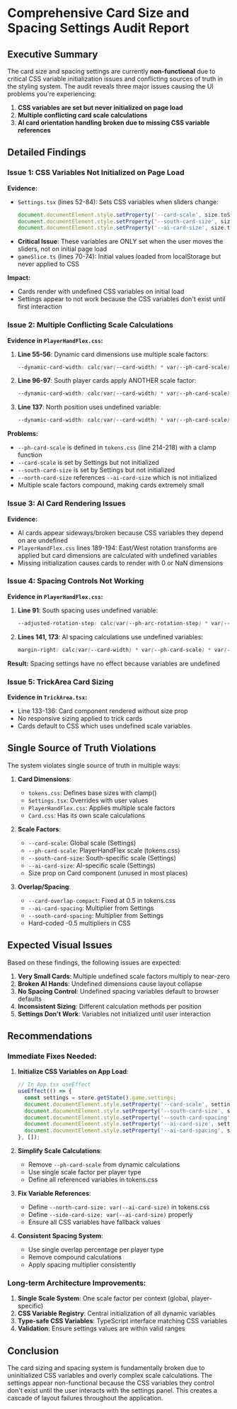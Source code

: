 # Comprehensive Card Size and Spacing Settings Audit Report

## Executive Summary

The card size and spacing settings are currently **non-functional** due to critical CSS variable initialization issues and conflicting sources of truth in the styling system. The audit reveals three major issues causing the UI problems you're experiencing:

1. **CSS variables are set but never initialized on page load**
2. **Multiple conflicting card scale calculations**
3. **AI card orientation handling broken due to missing CSS variable references**

## Detailed Findings

### Issue 1: CSS Variables Not Initialized on Page Load

**Evidence:**
- `Settings.tsx` (lines 52-84): Sets CSS variables when sliders change:
  ```typescript
  document.documentElement.style.setProperty('--card-scale', size.toString());
  document.documentElement.style.setProperty('--south-card-size', size.toString());
  document.documentElement.style.setProperty('--ai-card-size', size.toString());
  ```
- **Critical Issue**: These variables are ONLY set when the user moves the sliders, not on initial page load
- `gameSlice.ts` (lines 70-74): Initial values loaded from localStorage but never applied to CSS

**Impact:**
- Cards render with undefined CSS variables on initial load
- Settings appear to not work because the CSS variables don't exist until first interaction

### Issue 2: Multiple Conflicting Scale Calculations

**Evidence in `PlayerHandFlex.css`:**

1. **Line 55-56**: Dynamic card dimensions use multiple scale factors:
   ```css
   --dynamic-card-width: calc(var(--card-width) * var(--ph-card-scale) * var(--card-scale));
   ```

2. **Line 96-97**: South player cards apply ANOTHER scale factor:
   ```css
   --dynamic-card-width: calc(var(--card-width) * var(--ph-card-scale) * var(--card-scale) * var(--south-card-size));
   ```

3. **Line 137**: North position uses undefined variable:
   ```css
   --dynamic-card-width: calc(var(--card-width) * var(--ph-card-scale) * var(--card-scale) * var(--north-card-size));
   ```

**Problems:**
- `--ph-card-scale` is defined in `tokens.css` (line 214-218) with a clamp function
- `--card-scale` is set by Settings but not initialized
- `--south-card-size` is set by Settings but not initialized
- `--north-card-size` references `--ai-card-size` which is not initialized
- Multiple scale factors compound, making cards extremely small

### Issue 3: AI Card Rendering Issues

**Evidence:**
- AI cards appear sideways/broken because CSS variables they depend on are undefined
- `PlayerHandFlex.css` lines 189-194: East/West rotation transforms are applied but card dimensions are calculated with undefined variables
- Missing initialization causes cards to render with 0 or NaN dimensions

### Issue 4: Spacing Controls Not Working

**Evidence in `PlayerHandFlex.css`:**

1. **Line 91**: South spacing uses undefined variable:
   ```css
   --adjusted-rotation-step: calc(var(--ph-arc-rotation-step) * var(--south-card-spacing));
   ```

2. **Lines 141, 173**: AI spacing calculations use undefined variables:
   ```css
   margin-right: calc(var(--card-width) * var(--ph-card-scale) * var(--card-scale) * calc(-1 * var(--card-overlap-compact) * var(--ai-card-spacing)));
   ```

**Result:** Spacing settings have no effect because variables are undefined

### Issue 5: TrickArea Card Sizing

**Evidence in `TrickArea.tsx`:**
- Line 133-136: Card component rendered without size prop
- No responsive sizing applied to trick cards
- Cards default to CSS which uses undefined scale variables

## Single Source of Truth Violations

The system violates single source of truth in multiple ways:

1. **Card Dimensions**:
   - `tokens.css`: Defines base sizes with clamp()
   - `Settings.tsx`: Overrides with user values
   - `PlayerHandFlex.css`: Applies multiple scale factors
   - `Card.css`: Has its own scale calculations

2. **Scale Factors**:
   - `--card-scale`: Global scale (Settings)
   - `--ph-card-scale`: PlayerHandFlex scale (tokens.css)
   - `--south-card-size`: South-specific scale (Settings)
   - `--ai-card-size`: AI-specific scale (Settings)
   - Size prop on Card component (unused in most places)

3. **Overlap/Spacing**:
   - `--card-overlap-compact`: Fixed at 0.5 in tokens.css
   - `--ai-card-spacing`: Multiplier from Settings
   - `--south-card-spacing`: Multiplier from Settings
   - Hard-coded -0.5 multipliers in CSS

## Expected Visual Issues

Based on these findings, the following issues are expected:

1. **Very Small Cards**: Multiple undefined scale factors multiply to near-zero
2. **Broken AI Hands**: Undefined dimensions cause layout collapse
3. **No Spacing Control**: Undefined spacing variables default to browser defaults
4. **Inconsistent Sizing**: Different calculation methods per position
5. **Settings Don't Work**: Variables not initialized until user interaction

## Recommendations

### Immediate Fixes Needed:

1. **Initialize CSS Variables on App Load**:
   ```typescript
   // In App.tsx useEffect
   useEffect(() => {
     const settings = store.getState().game.settings;
     document.documentElement.style.setProperty('--card-scale', settings.cardScale.toString());
     document.documentElement.style.setProperty('--south-card-size', settings.southCardSize.toString());
     document.documentElement.style.setProperty('--south-card-spacing', settings.southCardSpacing.toString());
     document.documentElement.style.setProperty('--ai-card-size', settings.aiCardSize.toString());
     document.documentElement.style.setProperty('--ai-card-spacing', settings.aiCardSpacing.toString());
   }, []);
   ```

2. **Simplify Scale Calculations**:
   - Remove `--ph-card-scale` from dynamic calculations
   - Use single scale factor per player type
   - Define all referenced variables in tokens.css

3. **Fix Variable References**:
   - Define `--north-card-size: var(--ai-card-size)` in tokens.css
   - Define `--side-card-size: var(--ai-card-size)` properly
   - Ensure all CSS variables have fallback values

4. **Consistent Spacing System**:
   - Use single overlap percentage per player type
   - Remove compound calculations
   - Apply spacing multiplier consistently

### Long-term Architecture Improvements:

1. **Single Scale System**: One scale factor per context (global, player-specific)
2. **CSS Variable Registry**: Central initialization of all dynamic variables
3. **Type-safe CSS Variables**: TypeScript interface matching CSS variables
4. **Validation**: Ensure settings values are within valid ranges

## Conclusion

The card sizing and spacing system is fundamentally broken due to uninitialized CSS variables and overly complex scale calculations. The settings appear non-functional because the CSS variables they control don't exist until the user interacts with the settings panel. This creates a cascade of layout failures throughout the application.